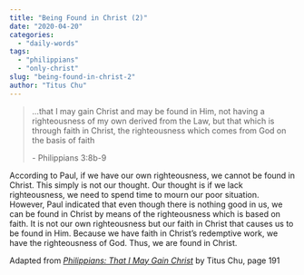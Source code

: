 ```yaml
---
title: "Being Found in Christ (2)"
date: "2020-04-20"
categories: 
  - "daily-words"
tags: 
  - "philippians"
  - "only-christ"
slug: "being-found-in-christ-2"
author: "Titus Chu"
---
```


> ...that I may gain Christ and may be found in Him, not having a righteousness of my own derived from the Law, but that which is through faith in Christ, the righteousness which comes from God on the basis of faith
> 
> \- Philippians 3:8b-9

According to Paul, if we have our own righteousness, we cannot be found in Christ. This simply is not our thought. Our thought is if we lack righteousness, we need to spend time to mourn our poor situation. However, Paul indicated that even though there is nothing good in us, we can be found in Christ by means of the righteousness which is based on faith. It is not our own righteousness but our faith in Christ that causes us to be found in Him. Because we have faith in Christ’s redemptive work, we have the righteousness of God. Thus, we are found in Christ.

Adapted from _[Philippians: That I May Gain Christ](https://www.asweetsavor.org/book-philippians)_ by Titus Chu, page 191
